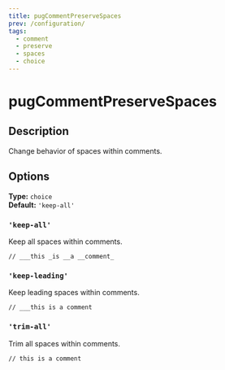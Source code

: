 ```yaml
---
title: pugCommentPreserveSpaces
prev: /configuration/
tags:
  - comment
  - preserve
  - spaces
  - choice
---
```


# pugCommentPreserveSpaces

## Description

Change behavior of spaces within comments.

## Options

**Type:** `choice`  
**Default:** `'keep-all'`

### `'keep-all'`

Keep all spaces within comments.

```pug
// ___this _is __a __comment_
```

### `'keep-leading'`

Keep leading spaces within comments.

```pug
// ___this is a comment
```

### `'trim-all'`

Trim all spaces within comments.

```pug
// this is a comment
```

